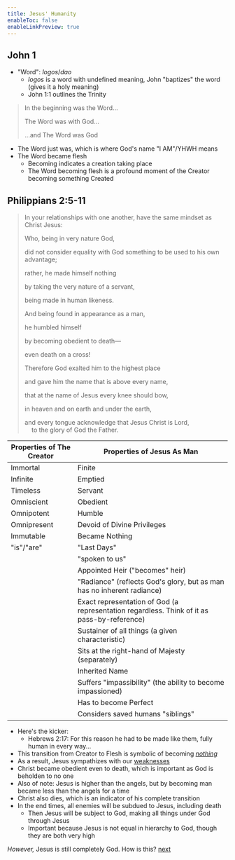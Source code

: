 ```yaml
---
title: Jesus' Humanity
enableToc: false
enableLinkPreview: true
---
```

## John 1

- "Word": *logos*/*dao*
  - *logos* is a word with undefined meaning, John "baptizes" the word (gives it a holy meaning)
  - John 1:1 outlines the Trinity

> In the beginning was the Word...
> 
> The Word was with God...
> 
> ...and The Word was God

  - The Word just was, which is where God's name "I AM"/YHWH means
- The Word became flesh
  - Becoming indicates a creation taking place
  - The Word becoming flesh is a profound moment of the Creator becoming something Created

## Philippians 2:5-11

> In your relationships with one another, have the same mindset as Christ Jesus:
> 
> Who, being in very nature God,
> 
> did not consider equality with God something to be used to his own advantage;
> 
> rather, he made himself nothing  
> 
> by taking the very nature of a servant, 
> 
> being made in human likeness.  
> 
> And being found in appearance as a man,
> 
> he humbled himself  
> 
> by becoming obedient to death— 
> 
> even death on a cross!
> 
> Therefore God exalted him to the highest place  
> 
> and gave him the name that is above every name,  
> 
> that at the name of Jesus every knee should bow,  
> 
> in heaven and on earth and under the earth,  
> 
> and every tongue acknowledge that Jesus Christ is Lord,  
    to the glory of God the Father.

| Properties of The Creator | Properties of Jesus As Man                                                                  |
| ------------------------- | ------------------------------------------------------------------------------------------- |
| Immortal                  | Finite                                                                                      |
| Infinite                  | Emptied                                                                                     |
| Timeless                  | Servant                                                                                     |
| Omniscient                | Obedient                                                                                    |
| Omnipotent                | Humble                                                                                      |
| Omnipresent               | Devoid of Divine Privileges                                                                 |
| Immutable                 | Became Nothing                                                                              |
| "is"/"are"                | "Last Days"                                                                                 |
|                           | "spoken to us"                                                                              |
|                           | Appointed Heir ("becomes" heir)                                                             |
|                           | "Radiance" (reflects God's glory, but as man has no inherent radiance)                      |
|                           | Exact representation of God (a representation regardless. Think of it as pass-by-reference) |
|                           | Sustainer of all things (a given characteristic)                                            |
|                           | Sits at the right-hand of Majesty (separately)                                              |
|                           | Inherited Name                                                                              |
|                           | Suffers "impassibility" (the ability to become impassioned)                                 |
|                           | Has to become Perfect                                                                       |
|                           | Considers saved humans "siblings"                                                           |

- Here's the kicker:
  - Hebrews 2:17: For this reason he had to be made like them, fully human in every way...
- This transition from Creator to Flesh is symbolic of becoming <i><u>nothing</u></i>
- As a result, Jesus sympathizes with our <u>weaknesses</u>
- Christ became obedient even to death, which is important as God is beholden to no one
- Also of note: Jesus is higher than the angels, but by becoming man became less than the angels for a time
- Christ also dies, which is an indicator of his complete transition
- In the end times, all enemies will be subdued to Jesus, including death
  - Then Jesus will be subject to God, making all things under God through Jesus
  - Important because Jesus is not equal in hierarchy to God, though they are both very high

*However,* Jesus is still completely God. How is this? [next](notes/Spring%202023/World%20Christian/Jesus%20and%20the%20Holy%20Spirit.md)
